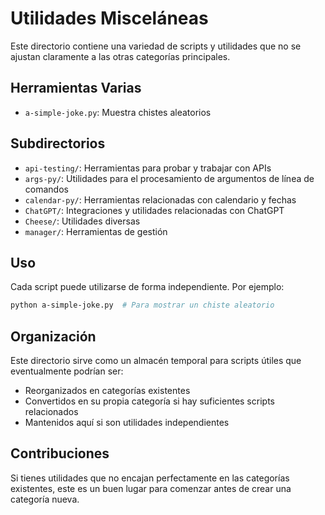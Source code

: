 # Utilidades Misceláneas

Este directorio contiene una variedad de scripts y utilidades que no se ajustan claramente a las otras categorías principales.

## Herramientas Varias

- `a-simple-joke.py`: Muestra chistes aleatorios

## Subdirectorios

- `api-testing/`: Herramientas para probar y trabajar con APIs
- `args-py/`: Utilidades para el procesamiento de argumentos de línea de comandos
- `calendar-py/`: Herramientas relacionadas con calendario y fechas
- `ChatGPT/`: Integraciones y utilidades relacionadas con ChatGPT
- `Cheese/`: Utilidades diversas
- `manager/`: Herramientas de gestión

## Uso

Cada script puede utilizarse de forma independiente. Por ejemplo:

```bash
python a-simple-joke.py  # Para mostrar un chiste aleatorio
```

## Organización

Este directorio sirve como un almacén temporal para scripts útiles que eventualmente podrían ser:
- Reorganizados en categorías existentes
- Convertidos en su propia categoría si hay suficientes scripts relacionados
- Mantenidos aquí si son utilidades independientes

## Contribuciones

Si tienes utilidades que no encajan perfectamente en las categorías existentes, este es un buen lugar para comenzar antes de crear una categoría nueva. 